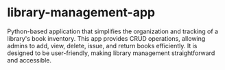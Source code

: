 # library-management-app
Python-based application that simplifies the organization and tracking of a library's book inventory. This app provides CRUD operations, allowing admins to add, view, delete, issue, and return books efficiently. It is designed to be user-friendly, making library management straightforward and accessible.
